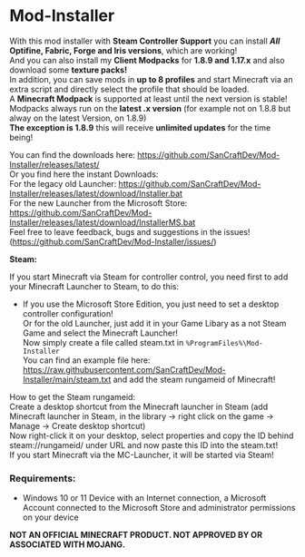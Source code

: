 # Mod-Installer
With this mod installer with **Steam Controller Support** you can install **_All_ Optifine, Fabric, Forge and Iris versions**, which are working! <br/>
And you can also install my **Client Modpacks** for **1.8.9 and 1.17.x** and also download some **texture packs!** <br/>
In addition, you can save mods in **up to 8 profiles** and start Minecraft via an extra script and directly select the profile that should be loaded. <br/>
A **Minecraft Modpack** is supported at least until the next version is stable! <br/>
Modpacks always run on the **latest .x version** (for example not on 1.8.8 but alway on the latest Version, on 1.8.9) <br/>
**The exception is 1.8.9** this will receive **unlimited updates** for the time being! <br/>

You can find the downloads here: https://github.com/SanCraftDev/Mod-Installer/releases/latest/ <br/>
Or you find here the instant Downloads: <br/>
For the legacy old Launcher: https://github.com/SanCraftDev/Mod-Installer/releases/latest/download/Installer.bat <br/>
For the new Launcher from the Microsoft Store: https://github.com/SanCraftDev/Mod-Installer/releases/latest/download/InstallerMS.bat <br/>
Feel free to leave feedback, bugs and suggestions in the issues! (https://github.com/SanCraftDev/Mod-Installer/issues/)

**Steam:**

If you start Minecraft via Steam for controller control, you need first to add your Minecraft Launcher to Steam, to do this: <br/>
 - If you use the Microsoft Store Edition, you just need to set a desktop controller configuration! <br/>
Or for the old Launcher, just add it in your Game Libary as a not Steam Game and select the Minecraft Launcher! <br/>
Now simply create a file called steam.txt in `%ProgramFiles%\Mod-Installer` <br/>
You can find an example file here: https://raw.githubusercontent.com/SanCraftDev/Mod-Installer/main/steam.txt and add the steam rungameid of Minecraft!

How to get the Steam rungameid: <br/>
Create a desktop shortcut from the Minecraft launcher in Steam (add Minecraft launcher in Steam, in the library -> right click on the game -> Manage -> Create desktop shortcut) <br/>
Now right-click it on your desktop, select properties and copy the ID behind steam://rungameid/ under URL and now paste this ID into the steam.txt! <br/>
If you start Minecraft via the MC-Launcher, it will be started via Steam!

### Requirements:
 - Windows 10 or 11 Device with an Internet connection, a Microsoft Account connected to the Microsoft Store and administrator permissions on your device
 
**NOT AN OFFICIAL MINECRAFT PRODUCT. NOT APPROVED BY OR ASSOCIATED WITH MOJANG.**
